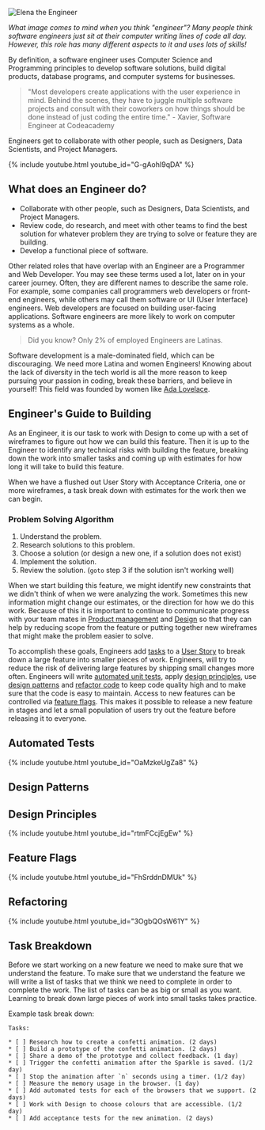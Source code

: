 ![Elena the Engineer](/assets/images/elena-the-engineer-slim.png)

_What image comes to mind when you think "engineer"? Many people think software engineers just sit at their computer writing lines of code all day. However, this role has many different aspects to it and uses lots of skills!_

By definition, a software engineer uses Computer Science and Programming principles to develop software solutions, build digital products, database programs, and computer systems for businesses.

> "Most developers create applications with the user experience in mind. Behind the scenes, they have to juggle multiple software projects and consult with their coworkers on how things should be done instead of just coding the entire time." - Xavier, Software Engineer at Codeacademy

Engineers get to collaborate with other people, such as Designers, Data Scientists, and Project Managers.

{% include youtube.html youtube_id="G-gAohI9qDA" %}

## What does an Engineer do?

* Collaborate with other people, such as Designers, Data Scientists, and Project Managers.
* Review code, do research, and meet with other teams to find the best solution for whatever problem they are trying to solve or feature they are building.
* Develop a functional piece of software.

Other related roles that have overlap with an Engineer are a Programmer and Web Developer.
You may see these terms used a lot, later on in your career journey.
Often, they are different names to describe the same role.
For example, some companies call programmers web developers or front-end engineers,
while others may call them software or UI (User Interface) engineers.
Web developers are focused on building user-facing applications.
Software engineers are more likely to work on computer systems as a whole.

> Did you know? Only 2% of employed Engineers are Latinas.

Software development is a male-dominated field, which can be discouraging.
We need more Latina and women Engineers! Knowing about the lack of diversity in
the tech world is all the more reason to keep pursuing your passion in coding,
break these barriers, and believe in yourself!
This field was founded by women like [Ada Lovelace][ada].

## Engineer's Guide to Building

As an Engineer, it is our task to work with Design to come up with a set of
wireframes to figure out how we can build this feature. Then it is up to the
Engineer to identify any technical risks with building the feature, breaking
down the work into smaller tasks and coming up with estimates for how long it
will take to build this feature.

When we have a flushed out User Story with Acceptance Criteria, one or more
wireframes, a task break down with estimates for the work then we can begin.

### Problem Solving Algorithm

1. Understand the problem.
1. Research solutions to this problem.
1. Choose a solution (or design a new one, if a solution does not exist)
1. Implement the solution.
1. Review the solution. (`goto` step 3 if the solution isn't working well)

When we start building this feature, we might identify new constraints that we
didn't think of when we were analyzing the work. Sometimes this new information
might change our estimates, or the direction for how we do this work. Because of
this it is important to continue to communicate progress with your team mates in
[Product management][product-manager] and [Design][designer] so that they can help by reducing scope
from the feature or putting together new wireframes that might make the problem
easier to solve.

To accomplish these goals, Engineers add [tasks](#task-breakdown) to a [User Story][user-story]
to break down a large feature into smaller pieces of work. Engineers, will try
to reduce the risk of delivering large features by shipping small changes more
often. Engineers will write [automated unit tests](#automated-tests),
apply [design principles](#design-principles), use [design patterns](#design-patterns)
and [refactor code](#refactoring) to keep code quality high and to make sure that
the code is easy to maintain. Access to new features can be controlled via
[feature flags](#feature-flags). This makes it possible to release a new feature in stages and
let a small population of users try out the feature before releasing it to
everyone.

## Automated Tests

{% include youtube.html youtube_id="OaMzkeUgZa8" %}

## Design Patterns


## Design Principles

{% include youtube.html youtube_id="rtmFCcjEgEw" %}

## Feature Flags

{% include youtube.html youtube_id="FhSrddnDMUk" %}

## Refactoring

{% include youtube.html youtube_id="3OgbQOsW61Y" %}

## Task Breakdown

Before we start working on a new feature we need to make sure that we understand
the feature. To make sure that we understand the feature we will write a list of
tasks that we think we need to complete in order to complete the work. The list
of tasks can be as big or small as you want. Learning to break down large pieces
of work into small tasks takes practice.

Example task break down:

```plaintext
Tasks:

* [ ] Research how to create a confetti animation. (2 days)
* [ ] Build a prototype of the confetti animation. (2 days)
* [ ] Share a demo of the prototype and collect feedback. (1 day)
* [ ] Trigger the confetti animation after the Sparkle is saved. (1/2 day)
* [ ] Stop the animation after `n` seconds using a timer. (1/2 day)
* [ ] Measure the memory usage in the browser. (1 day)
* [ ] Add automated tests for each of the browsers that we support. (2 days)
* [ ] Work with Design to choose colours that are accessible. (1/2 day)
* [ ] Add acceptance tests for the new animation. (2 days)
```

[ada]: ../../heroes/ada-lovelace.html
[designer]: ./../roles/designer.html
[product-manager]: ./../roles/product-manager.html
[user-story]: ./../roles/product-manager.html#user-stories
